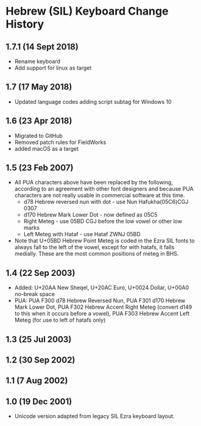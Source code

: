 Hebrew (SIL) Keyboard Change History
=======================

1.7.1 (14 Sept 2018)
-----------------
* Rename keyboard
* Add support for linux as target

1.7 (17 May 2018)
-----------------
* Updated language codes adding script subtag for Windows 10

1.6 (23 Apr 2018)
-----------------
* Migrated to GitHub
* Removed patch rules for FieldWorks
* added macOS as a target

1.5 (23 Feb 2007)
-----------------

*  All PUA characters above have been replaced by the following, according to an agreement with other font designers and because PUA characters are not really usable in commercial software at this time.
    * d78 Hebrew reversed nun with dot - use Nun Hafukha(05C6)CGJ 0307
    * d170 Hebrew Mark Lower Dot - now defined as 05C5
    * Right Meteg - use 05BD CGJ before the low vowel or other low marks
    * Left Meteg with Hataf - use Hataf ZWNJ 05BD
* Note that U+05BD Hebrew Point Meteg is coded in the Ezra SIL fonts to always fall to the left of the vowel, except for with hatafs, it falls medially. These are the most common positions of meteg in BHS.

1.4 (22 Sep 2003)
-----------------

* Added: U+20AA New Sheqel, U+20AC Euro, U+0024 Dollar, U+00A0 no-break space
* PUA: PUA F300 d78 Hebrew Reversed Nun, PUA F301 d170 Hebrew Mark Lower Dot, PUA F302 Hebrew Accent Right Meteg (convert d149 to this when it occurs before a vowel), PUA F303 Hebrew Accent Left Meteg (for use to left of hatafs only)

1.3 (25 Jul 2003)
-----------------

1.2 (30 Sep 2002)
-----------------

1.1 (7 Aug 2002)
-----------------

1.0  (19 Dec 2001)
-----------------
* Unicode version adapted from legacy SIL Ezra keyboard layout.
